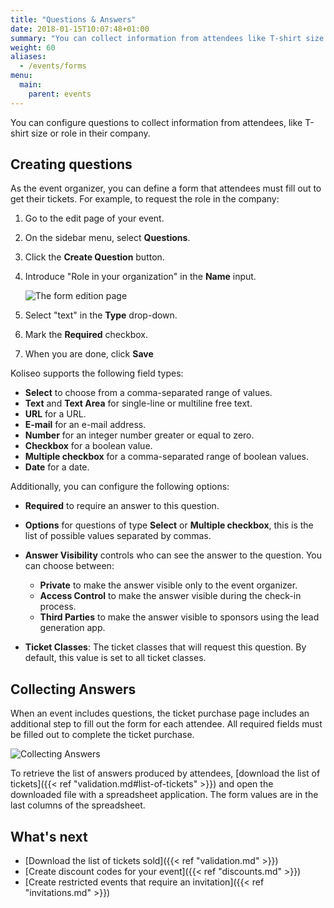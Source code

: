 ```yaml
---
title: "Questions & Answers"
date: 2018-01-15T10:07:48+01:00
summary: "You can collect information from attendees like T-shirt size or role in their company."
weight: 60
aliases:
  - /events/forms
menu:
  main:
    parent: events
---
```


You can configure questions to collect information from attendees, like T-shirt size or role in their company.

## Creating questions

As the event organizer, you can define a form that attendees must fill out to get their tickets. For example, to request the role in the company:

1. Go to the edit page of your event.
2. On the sidebar menu, select **Questions**.
3. Click the **Create Question** button.
4. Introduce "Role in your organization" in the **Name** input.

   ![The form edition page](/img/screenshots/events/questions-edit.avif)

5. Select "text" in the **Type** drop-down.
6. Mark the **Required** checkbox.
7. When you are done, click **Save**

Koliseo supports the following field types:

- **Select** to choose from a comma-separated range of values.
- **Text** and **Text Area** for single-line or multiline free text.
- **URL** for a URL.
- **E-mail** for an e-mail address.
- **Number** for an integer number greater or equal to zero.
- **Checkbox** for a boolean value.
- **Multiple checkbox** for a comma-separated range of boolean values.
- **Date** for a date.

Additionally, you can configure the following options:

- **Required** to require an answer to this question.
- **Options** for questions of type **Select** or **Multiple checkbox**, this is the list of possible values separated by commas.
- **Answer Visibility** controls who can see the answer to the question. You can choose between:

  - **Private** to make the answer visible only to the event organizer.
  - **Access Control** to make the answer visible during the check-in process.
  - **Third Parties** to make the answer visible to sponsors using the lead generation app.

- **Ticket Classes**: The ticket classes that will request this question. By default, this value is set to all ticket classes.

## Collecting Answers

When an event includes questions, the ticket purchase page includes an additional step to fill out the form for each attendee. All required fields must be filled out to complete the ticket purchase.

![Collecting Answers](/img/screenshots/events/answers-edit.avif)

To retrieve the list of answers produced by attendees, [download the list of tickets]({{< ref "validation.md#list-of-tickets" >}}) and open the downloaded file with a spreadsheet application. The form values are in the last columns of the spreadsheet.

## What's next

- [Download the list of tickets sold]({{< ref "validation.md" >}})
- [Create discount codes for your event]({{< ref "discounts.md" >}})
- [Create restricted events that require an invitation]({{< ref "invitations.md" >}})

